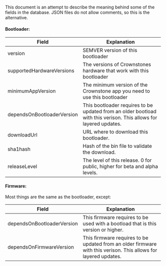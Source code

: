 This document is an attempt to describe the meaning behind some of the fields in the database. JSON files do not allow comments,
so this is the alternative.


#### Bootloader:

| Field | Explanation |
| ----- | ----------- |
| version                    | SEMVER version of this bootloader |
| supportedHardwareVersions  | The versions of Crownstones hardware that work with this bootloader |
| minimumAppVersion          | The minimum version of the Crownstone app you need to use this bootloader |
| dependsOnBootloaderVersion | This bootloader requires to be updated from an older bootload with this verison. This allows for layered updates. |
| downloadUrl                | URL where to download this bootloader. |
| sha1hash                   | Hash of the bin file to validate the download. |
| releaseLevel               | The level of this release. 0 for public, higher for beta and alpha levels. |




#### Firmware:
Most things are the same as the bootloader, except:

| Field | Explanation |
| ----- | ----------- |
| dependsOnBootloaderVersion | This firmware requires to be used with a bootload that is this version or higher. |
| dependsOnFirmwareVersion   | This firmware requires to be updated from an older firmware with this verison. This allows for layered updates. |









